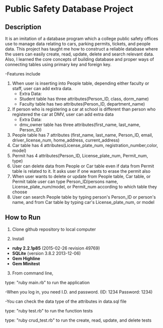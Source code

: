 # Public Safety Database Project

## Description
It is an imitation of a database program which a college public safety offices use to manage data relating to cars, parking permits, tickets, and people data. This project has taught me how to construct a reliable database where the users can easily create, read, update, delete and search relevant data. Also, I learned the core concepts of building database and proper ways of connecting tables using primary key and foreign key.

-Features include
1. When user is inserting into People table, depending either faculty or staff, user can add extra data.
	* Extra Data: 
	* Student table has three attributes(Person_ID, class, dorm_name)
	* Faculty table has two attributes(Person_ID, department_name)
2. If person who is registering a car at school is different than person who registered the car at DMV, user can add extra data
	* Extra Data: 
	* dmv_owner table has three attributes(first_name, last_name, Person_ID)
3. People table has 7 attributes (first_name, last_name, Person_ID, email, driver_license_num, home_address, current_address)
4. Car table has 4 attributes(License_plate_num, registration_number,color, model)
5. Permit has 4 attributes(Person_ID, License_plate_num, Permit_num, type)
6. User can delete data from People or Car table even if data from Permit table is related to it. It asks user if one wants to erase the permit also
7. When user wants to delete or update from People table, Car table, or Permit table user can type Person_ID/persons name, License_plate_num/model, or Permit_num according to which table they choose
8. User can search People table by typing person's Person_ID or person's name, and from Car table by typing car's License_plate_num, or model

## How to Run
1. Clone github repository to local computer

2. Install 
- **ruby 2.2.1p85** (2015-02-26 revision 49769)
- **SQLite** (version 3.8.2 2013-12-06)
- **Gem Highline**
- **Gem Minitest**

3. From command line, 

type: "ruby main.rb" to run the application

-When you log in, you need I.D. and password. (ID: 1234 Password: 1234)

-You can check the data type of the attributes in data.sql file

type: "ruby test.rb"  to run the function tests

type: "ruby crud_test.rb" to run the create, read, update, and delete tests
